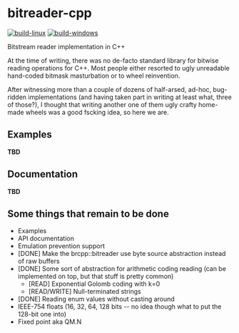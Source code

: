 # bitreader-cpp

[![build-linux](https://github.com/sorsarre/bitreader-cpp/actions/workflows/build-linux.yml/badge.svg)](https://github.com/sorsarre/bitreader-cpp/actions/workflows/build-linux.yml) [![build-windows](https://github.com/sorsarre/bitreader-cpp/actions/workflows/build-windows.yml/badge.svg)](https://github.com/sorsarre/bitreader-cpp/actions/workflows/build-windows.yml)

Bitstream reader implementation in C++

At the time of writing, there was no de-facto standard library for bitwise reading operations for C++.
Most people either resorted to ugly unreadable hand-coded bitmask masturbation or to wheel reinvention.

After witnessing more than a couple of dozens of half-arsed, ad-hoc, bug-ridden implementations
(and having taken part in writing at least what, three of those?), I thought that writing another one of
them ugly crafty home-made wheels was a good fscking idea, so here we are.

## Examples

**TBD**

## Documentation

**TBD**

## Some things that remain to be done

* Examples
* API documentation
* Emulation prevention support
* [DONE] Make the brcpp::bitreader use byte source abstraction instead of raw buffers
* [DONE] Some sort of abstraction for arithmetic coding reading (can be implemented on top, but that stuff is pretty common)
    * [READ] Exponential Golomb coding with k=0
    * [READ/WRITE] Null-terminated strings
* [DONE] Reading enum values without casting around
* IEEE-754 floats (16, 32, 64, 128 bits -- no idea though what to put the 128-bit one into)
* Fixed point aka QM.N
